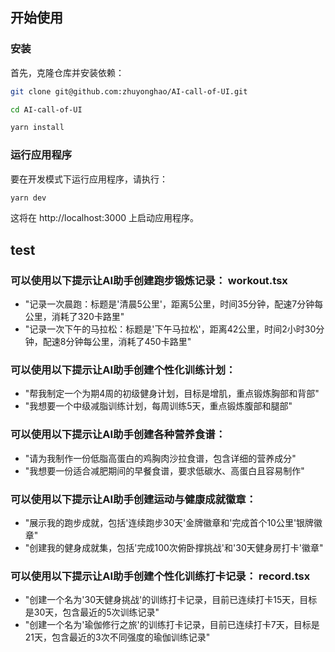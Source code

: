 ## 开始使用

### 安装

首先，克隆仓库并安装依赖：

```bash
git clone git@github.com:zhuyonghao/AI-call-of-UI.git

cd AI-call-of-UI

yarn install
```

### 运行应用程序

要在开发模式下运行应用程序，请执行：

```bash
yarn dev
```

这将在 http://localhost:3000 上启动应用程序。

## test
### 可以使用以下提示让AI助手创建跑步锻炼记录： workout.tsx
- "记录一次晨跑：标题是'清晨5公里'，距离5公里，时间35分钟，配速7分钟每公里，消耗了320卡路里"
- "记录一次下午的马拉松：标题是'下午马拉松'，距离42公里，时间2小时30分钟，配速8分钟每公里，消耗了450卡路里"


### 可以使用以下提示让AI助手创建个性化训练计划： 
- "帮我制定一个为期4周的初级健身计划，目标是增肌，重点锻炼胸部和背部"
- "我想要一个中级减脂训练计划，每周训练5天，重点锻炼腹部和腿部"


### 可以使用以下提示让AI助手创建各种营养食谱：
- "请为我制作一份低脂高蛋白的鸡胸肉沙拉食谱，包含详细的营养成分"
- "我想要一份适合减肥期间的早餐食谱，要求低碳水、高蛋白且容易制作"


### 可以使用以下提示让AI助手创建运动与健康成就徽章：
- "展示我的跑步成就，包括'连续跑步30天'金牌徽章和'完成首个10公里'银牌徽章"
- "创建我的健身成就集，包括'完成100次俯卧撑挑战'和'30天健身房打卡'徽章"


### 可以使用以下提示让AI助手创建个性化训练打卡记录： record.tsx
- "创建一个名为'30天健身挑战'的训练打卡记录，目前已连续打卡15天，目标是30天，包含最近的5次训练记录"
- "创建一个名为'瑜伽修行之旅'的训练打卡记录，目前已连续打卡7天，目标是21天，包含最近的3次不同强度的瑜伽训练记录"